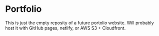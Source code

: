 # Portfolio

This is just the empty reposity of a future portolio website. Will probably host it with GitHub pages, netlify, or AWS S3 + Cloudfront.
